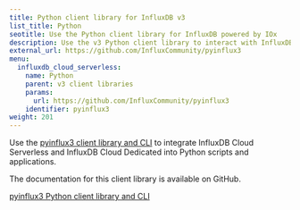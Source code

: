 ```yaml
---
title: Python client library for InfluxDB v3
list_title: Python
seotitle: Use the Python client library for InfluxDB powered by IOx
description: Use the v3 Python client library to interact with InfluxDB powered by IOx.
external_url: https://github.com/InfluxCommunity/pyinflux3
menu:
  influxdb_cloud_serverless:
    name: Python
    parent: v3 client libraries
    params:
      url: https://github.com/InfluxCommunity/pyinflux3
    identifier: pyinflux3
weight: 201
---
```


Use the [pyinflux3 client library and CLI](https://github.com/InfluxCommunity/pyinflux3) to integrate
InfluxDB Cloud Serverless and InfluxDB Cloud Dedicated into Python scripts and applications.

The documentation for this client library is available on GitHub.

<a href="https://github.com/InfluxCommunity/pyinflux3" target="_blank" class="btn github">pyinflux3 Python client library and CLI</a>
